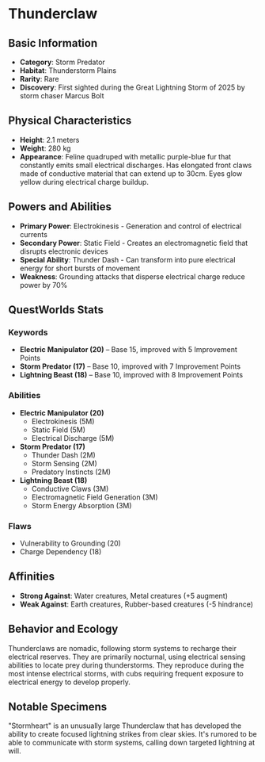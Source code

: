 # Thunderclaw

## Basic Information
- **Category**: Storm Predator
- **Habitat**: Thunderstorm Plains
- **Rarity**: Rare
- **Discovery**: First sighted during the Great Lightning Storm of 2025 by storm chaser Marcus Bolt

## Physical Characteristics
- **Height**: 2.1 meters
- **Weight**: 280 kg
- **Appearance**: Feline quadruped with metallic purple-blue fur that constantly emits small electrical discharges. Has elongated front claws made of conductive material that can extend up to 30cm. Eyes glow yellow during electrical charge buildup.

## Powers and Abilities
- **Primary Power**: Electrokinesis - Generation and control of electrical currents
- **Secondary Power**: Static Field - Creates an electromagnetic field that disrupts electronic devices
- **Special Ability**: Thunder Dash - Can transform into pure electrical energy for short bursts of movement
- **Weakness**: Grounding attacks that disperse electrical charge reduce power by 70%

## QuestWorlds Stats

### Keywords
- **Electric Manipulator (20)** – Base 15, improved with 5 Improvement Points
- **Storm Predator (17)** – Base 10, improved with 7 Improvement Points
- **Lightning Beast (18)** – Base 10, improved with 8 Improvement Points

### Abilities
- **Electric Manipulator (20)**
  - Electrokinesis (5M)
  - Static Field (5M)
  - Electrical Discharge (5M)
- **Storm Predator (17)**
  - Thunder Dash (2M)
  - Storm Sensing (2M)
  - Predatory Instincts (2M)
- **Lightning Beast (18)**
  - Conductive Claws (3M)
  - Electromagnetic Field Generation (3M)
  - Storm Energy Absorption (3M)

### Flaws
- Vulnerability to Grounding (20)
- Charge Dependency (18)

## Affinities
- **Strong Against**: Water creatures, Metal creatures (+5 augment)
- **Weak Against**: Earth creatures, Rubber-based creatures (-5 hindrance)

## Behavior and Ecology
Thunderclaws are nomadic, following storm systems to recharge their electrical reserves. They are primarily nocturnal, using electrical sensing abilities to locate prey during thunderstorms. They reproduce during the most intense electrical storms, with cubs requiring frequent exposure to electrical energy to develop properly.

## Notable Specimens
"Stormheart" is an unusually large Thunderclaw that has developed the ability to create focused lightning strikes from clear skies. It's rumored to be able to communicate with storm systems, calling down targeted lightning at will.
